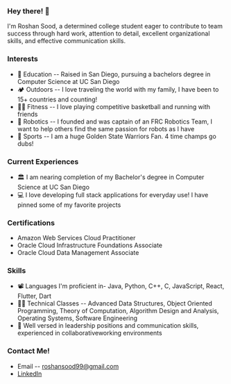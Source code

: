 ### Hey there! 👋
I'm Roshan Sood, a determined college student eager to contribute to team success
through hard work, attention to detail, excellent organizational skills,
and effective communication skills.

### Interests
* 🧮 Education -- Raised in San Diego, pursuing a bachelors degree in Computer Science at UC San Diego
* 🏕️ Outdoors --  I love traveling the world with my family, I have been to 15+ countries and counting!
* 🚴‍♂️ Fitness -- I love playing competitive basketball and running with friends
* 🤖 Robotics -- I founded and was captain of an FRC Robotics Team, I want to help others find the same passion for robots as I have
* 🎥 Sports -- I am a huge Golden State Warriors Fan. 4 time champs go dubs!

### Current Experiences
* 🏛️ I am nearing completion of my Bachelor's degree in Computer Science at UC San Diego
* 💻 I love developing full stack applications for everyday use! I have pinned some of my favorite projects

### Certifications
* Amazon Web Services Cloud Practitioner
* Oracle Cloud Infrastructure Foundations Associate
* Oracle Cloud Data Management Associate

### Skills
* 📽️ Languages I'm proficient in- Java, Python, C++, C, JavaScript, React, Flutter, Dart
* 👨‍🎓 Technical Classes -- Advanced Data Structures, Object Oriented Programming, Theory of Computation, Algorithm Design and Analysis, Operating Systems, Software Engineering
* 🎨 Well versed in leadership positions and communication skills, experienced in collaborativeworking environments

### Contact Me!
* Email -- roshansood99@gmail.com
* [LinkedIn](https://www.linkedin.com/in/roshan-sood-8a0aa3248/)
